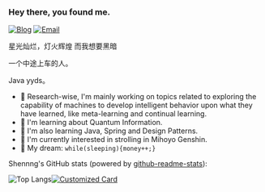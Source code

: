 ### Hey there, you found me.

[![Blog](https://img.shields.io/badge/Blog-F0773A?style=flat-square&logo=firefox-browser&logoColor=white)](https://f3kpwu.coding-pages.com/)
[![Email](https://img.shields.io/badge/-Email-E8453C?style=flat-square&logo=Gmail&logoColor=white)](mailto:960064995@qq.com)

星光灿烂，灯火辉煌
而我想要黑暗

一个中途上车的人。

Java yyds。


- 🔭 Research-wise, I'm mainly working on topics related to exploring the capability of machines to develop intelligent behavior upon what they have learned, like meta-learning and continual learning.
- 🚀 I'm learning about Quantum Information.
- 🧐 I'm also learning Java, Spring and Design Patterns.
- 👾 I'm currently interested in strolling in Mihoyo Genshin.
- 🌭 My dream: `while(sleeping){money++;}`

Shennng's GitHub stats (powered by [github-readme-stats](https://github.com/anuraghazra/github-readme-stats)):

<!--![Shennng's GitHub stats](https://github-readme-stats.vercel.app/api?username=Shennng&hide=contribs,issues)-->
![Top Langs](https://github-readme-stats.vercel.app/api/top-langs/?username=Shennng&layout=compact)[![Customized Card](https://github-readme-stats.vercel.app/api/pin?username=Shennng&repo=Fruit-Sales-Platform)](https://github.com/Shennng/Fruit-Sales-Platform)


